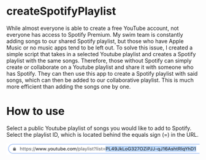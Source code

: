 # createSpotifyPlaylist

While almost everyone is able to create a free YouTube account, not everyone has access to Spotify Premium. My swim team is constantly adding songs to our shared Spotify playlist, but those who have Apple Music or no music apps tend to be left out. To solve this issue, I created a simple script that takes in a selected Youtube playlist and creates a Spotify playlist with the same songs. Therefore, those without Spotify can simply create or collaborate on a Youtube playlist and share it with someone who has Spotify. They can then use this app to create a Spotify playlist with said songs, which can then be added to our collaborative playlist. This is much more efficient than adding the songs one by one.

# How to use
Select a public Youtube playlist of songs you would like to add to Spotify. Select the playlist ID, which is located behind the equals sign (=) in the URL.

![alt text](https://github.com/hannahrjiang/createSpotifyPlaylist/blob/main/Images/link.png "Link")

